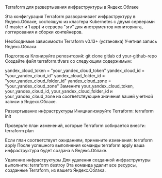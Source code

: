 Terraform для развертывания инфраструктуры в Яндекс.Облаке

Эта конфигурация Terraform разворачивает инфраструктуру в Яндекс.Облаке, состоящую из кластера Kubernetes с двумя серверами (1 master и 1 app) и сервера "srv" для инструментов мониторинга, логгирования и сборки контейнеров.

Необходимые зависимости
Terraform v0.13+ (установка)
Учетная запись Яндекс.Облака

Подготовка
Клонируйте репозиторий:
git clone gitlab
cd your-github-repo
Создайте файл terraform.tfvars со следующим содержимым:

yandex_cloud_token    = "your_yandex_cloud_token"
yandex_cloud_id       = "your_yandex_cloud_id"
yandex_cloud_folder_id = "your_yandex_cloud_folder_id"
yandex_cloud_zone     = "your_yandex_cloud_zone"
Замените your_yandex_cloud_token, your_yandex_cloud_id, your_yandex_cloud_folder_id и your_yandex_cloud_zone на соответствующие значения вашей учетной записи в Яндекс.Облаке.

Развертывание инфраструктуры
Инициализируйте Terraform:
terraform init

Проверьте план изменений, которые Terraform собирается внести:
terraform plan

Если план соответствует ожиданиям, примените изменения:
terraform apply
После успешного выполнения команды terraform apply ваша инфраструктура будет создана в Яндекс.Облаке.

Удаление инфраструктуры
Для удаления созданной инфраструктуры выполните:
terraform destroy
Эта команда удалит все ресурсы, созданные Terraform, из вашего Яндекс.Облака.
